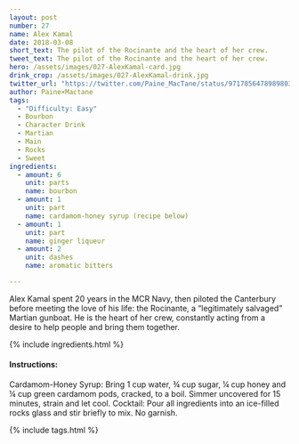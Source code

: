 ```yaml
---
layout: post
number: 27
name: Alex Kamal
date: 2018-03-08
short_text: The pilot of the Rocinante and the heart of her crew. 
tweet_text: The pilot of the Rocinante and the heart of her crew. 
hero: /assets/images/027-AlexKamal-card.jpg
drink_crop: /assets/images/027-AlexKamal-drink.jpg
twitter_url: "https://twitter.com/Paine_MacTane/status/971785647898980352"
author: Paine×Mactane
tags: 
  - "Difficulty: Easy"
  - Bourbon
  - Character Drink
  - Martian
  - Main
  - Rocks
  - Sweet
ingredients:
  - amount: 6
    unit: parts
    name: bourbon
  - amount: 1
    unit: part
    name: cardamom-honey syrup (recipe below)
  - amount: 1
    unit: part
    name: ginger liqueur
  - amount: 2
    unit: dashes
    name: aromatic bitters

---
```


Alex Kamal spent 20 years in the MCR Navy, then piloted the Canterbury before meeting the love of his life: the Rocinante, a “legitimately salvaged” Martian gunboat. He is the heart of her crew, constantly acting from a desire to help people and bring them together. 

{% include ingredients.html %}

#### Instructions:

Cardamom-Honey Syrup: Bring 1 cup water, ¾ cup sugar, ¼ cup honey and ¼ cup green cardamom pods, cracked, to a boil. Simmer uncovered for 15 minutes, strain and let cool.
Cocktail: Pour all ingredients into an ice-filled rocks glass and stir briefly to mix. No garnish.

{% include tags.html %}
